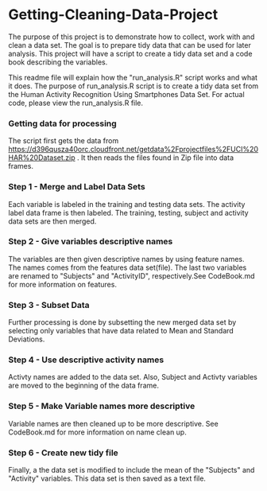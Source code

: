 Getting-Cleaning-Data-Project
=============================

The purpose of this project is to demonstrate how to collect, work with and clean a data set. The goal is to prepare tidy data that can be used for later analysis. This project will have a script to create a tidy data set and a code book describing the variables. 

This readme file will explain how the "run_analysis.R" script works and what it does. The purpose of run_analysis.R script is to create a tidy data set from the Human Activity Recognition Using Smartphones Data Set. For actual code, please view the run_analysis.R file.

### Getting data for processing
The script first gets the data from https://d396qusza40orc.cloudfront.net/getdata%2Fprojectfiles%2FUCI%20HAR%20Dataset.zip . 
It then reads the files found in Zip file into data frames. 

### Step 1 - Merge and Label Data Sets
Each variable is labeled in the training and testing data sets. The activity label data frame is then labeled. The training, testing, subject and activity data sets are then merged. 

### Step 2 - Give variables descriptive names
The variables are then given descriptive names by using feature names. The names comes from the features data set(file). The last two variables are renamed to "Subjects" and "ActivityID", respectively.See CodeBook.md for more information on features.

### Step 3 - Subset Data
Further processing is done by subsetting the new merged data set by selecting only variables that have data related to Mean and Standard Deviations.

### Step 4 - Use descriptive activity names
Activty names are added to the data set. Also, Subject and Activty variables are moved to the beginning of the data frame. 

### Step 5 - Make Variable names more descriptive
Variable names are then cleaned up to be more descriptive. See CodeBook.md for more information on name clean up.

### Step 6 - Create new tidy file
Finally, a the data set is modified to include the mean of the "Subjects" and "Activity" variables. This data set is then saved as a text file.
